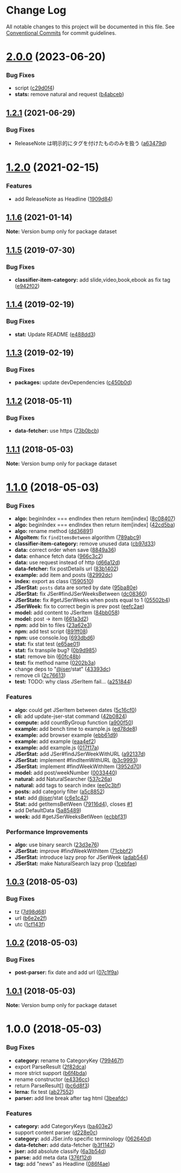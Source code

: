 # Change Log

All notable changes to this project will be documented in this file.
See [Conventional Commits](https://conventionalcommits.org) for commit guidelines.

# [2.0.0](https://github.com/jser/dataset/compare/v1.2.1...v2.0.0) (2023-06-20)

### Bug Fixes

-   script ([c29d0f4](https://github.com/jser/dataset/commit/c29d0f49a449db2a9c742aa4aebf053c94a04eac))
-   **stats:** remove natural and request ([b4abceb](https://github.com/jser/dataset/commit/b4abceb58c57cc9d91f6219a79565af4afbec9a2))

## [1.2.1](https://github.com/jser/dataset/compare/v1.2.0...v1.2.1) (2021-06-29)

### Bug Fixes

-   ReleaseNote は明示的にタグを付けたもののみを扱う ([a63479d](https://github.com/jser/dataset/commit/a63479d9620969e271687ad112c380f0345c4661))

# [1.2.0](https://github.com/jser/dataset/compare/v1.1.6...v1.2.0) (2021-02-15)

### Features

-   add ReleaseNote as Headline ([1909d84](https://github.com/jser/dataset/commit/1909d84aa649a2588bfa21a98c3117e7ffc744fa))

## [1.1.6](https://github.com/jser/dataset/compare/v1.1.5...v1.1.6) (2021-01-14)

**Note:** Version bump only for package dataset

<a name="1.1.5"></a>

## [1.1.5](https://github.com/jser/dataset/compare/v1.1.4...v1.1.5) (2019-07-30)

### Bug Fixes

-   **classifier-item-category:** add slide,video,book,ebook as fix tag ([e942f02](https://github.com/jser/dataset/commit/e942f02))

<a name="1.1.4"></a>

## [1.1.4](https://github.com/jser/dataset/compare/v1.1.3...v1.1.4) (2019-02-19)

### Bug Fixes

-   **stat:** Update README ([e488dd3](https://github.com/jser/dataset/commit/e488dd3))

<a name="1.1.3"></a>

## [1.1.3](https://github.com/jser/dataset/compare/v1.1.2...v1.1.3) (2019-02-19)

### Bug Fixes

-   **packages:** update devDependencies ([c450b0d](https://github.com/jser/dataset/commit/c450b0d))

<a name="1.1.2"></a>

## [1.1.2](https://github.com/jser/dataset/compare/v1.1.1...v1.1.2) (2018-05-11)

### Bug Fixes

-   **data-fetcher:** use https ([73b0bcb](https://github.com/jser/dataset/commit/73b0bcb))

<a name="1.1.1"></a>

## [1.1.1](https://github.com/jser/dataset/compare/v1.1.0...v1.1.1) (2018-05-03)

**Note:** Version bump only for package dataset

<a name="1.1.0"></a>

# [1.1.0](https://github.com/jser/dataset/compare/v1.0.3...v1.1.0) (2018-05-03)

### Bug Fixes

-   **algo:** beginIndex === endIndex then return item[index] ([8c08407](https://github.com/jser/dataset/commit/8c08407))
-   **algo:** beginIndex === endIndex then return item[index] ([42cd5ba](https://github.com/jser/dataset/commit/42cd5ba))
-   **algo:** rename method ([dd36891](https://github.com/jser/dataset/commit/dd36891))
-   **AlgoItem:** fix `findItemsBetween` algorithm ([789abc9](https://github.com/jser/dataset/commit/789abc9))
-   **classifier-item-category:** remove unused data ([cb97d33](https://github.com/jser/dataset/commit/cb97d33))
-   **data:** correct order when save ([8849a36](https://github.com/jser/dataset/commit/8849a36))
-   **data:** enhance fetch data ([966c3c2](https://github.com/jser/dataset/commit/966c3c2))
-   **data:** use request instead of http ([d66a12d](https://github.com/jser/dataset/commit/d66a12d))
-   **data-fetcher:** fix postDetails url ([83b1402](https://github.com/jser/dataset/commit/83b1402))
-   **example:** add item and posts ([82992dc](https://github.com/jser/dataset/commit/82992dc))
-   **index:** export as class ([1590510](https://github.com/jser/dataset/commit/1590510))
-   **JSerStat:** `posts` data are sorted by date ([95ba80e](https://github.com/jser/dataset/commit/95ba80e))
-   **JSerStat:** fix JSer#findJSerWeeksBetween ([dc08360](https://github.com/jser/dataset/commit/dc08360))
-   **JSerState:** fix #getJSerWeeks when posts equal to 1 ([05502b4](https://github.com/jser/dataset/commit/05502b4))
-   **JSerWeek:** fix to correct begin is prev post ([eefc2ae](https://github.com/jser/dataset/commit/eefc2ae))
-   **model:** add content to JSerItem ([84bb058](https://github.com/jser/dataset/commit/84bb058))
-   **model:** post -> item ([661a3d2](https://github.com/jser/dataset/commit/661a3d2))
-   **npm:** add bin to files ([23a62e3](https://github.com/jser/dataset/commit/23a62e3))
-   **npm:** add test script ([891ff08](https://github.com/jser/dataset/commit/891ff08))
-   **npm:** use console.log ([693dbd6](https://github.com/jser/dataset/commit/693dbd6))
-   **stat:** fix stat test ([e65ae01](https://github.com/jser/dataset/commit/e65ae01))
-   **stat:** fix transpile bug? ([0b9d985](https://github.com/jser/dataset/commit/0b9d985))
-   **stat:** remove bin ([60fc48b](https://github.com/jser/dataset/commit/60fc48b))
-   **test:** fix method name ([0202b3a](https://github.com/jser/dataset/commit/0202b3a))
-   change deps to "[@jser](https://github.com/jser)/stat" ([43393dc](https://github.com/jser/dataset/commit/43393dc))
-   remove cli ([2c76613](https://github.com/jser/dataset/commit/2c76613))
-   **test:** TODO: why class JSerItem fail... ([a251844](https://github.com/jser/dataset/commit/a251844))

### Features

-   **algo:** could get JSerItem between dates ([5c16cf0](https://github.com/jser/dataset/commit/5c16cf0))
-   **cli:** add update-jser-stat command ([42b0824](https://github.com/jser/dataset/commit/42b0824))
-   **compute:** add countByGroup function ([a900f50](https://github.com/jser/dataset/commit/a900f50))
-   **example:** add bench time to example.js ([ed78de8](https://github.com/jser/dataset/commit/ed78de8))
-   **example:** add browser example ([ebb61d9](https://github.com/jser/dataset/commit/ebb61d9))
-   **example:** add example ([eaa4ef2](https://github.com/jser/dataset/commit/eaa4ef2))
-   **example:** add example.js ([017f17a](https://github.com/jser/dataset/commit/017f17a))
-   **JSerStat:** add JSer#findJSerWeekWithURL ([a92137d](https://github.com/jser/dataset/commit/a92137d))
-   **JSerStat:** implement #findItemWithURL ([b3c9993](https://github.com/jser/dataset/commit/b3c9993))
-   **JSerStat:** implement #findWeekWithItem ([3952d70](https://github.com/jser/dataset/commit/3952d70))
-   **model:** add post/weekNumber ([0033440](https://github.com/jser/dataset/commit/0033440))
-   **natural:** add NaturalSearcher ([537c26a](https://github.com/jser/dataset/commit/537c26a))
-   **natural:** add tags to search index ([ee0c3bf](https://github.com/jser/dataset/commit/ee0c3bf))
-   **posts:** add categoriy filter ([a5c8852](https://github.com/jser/dataset/commit/a5c8852))
-   **stat:** add [@jser](https://github.com/jser)/stat ([c6e1c42](https://github.com/jser/dataset/commit/c6e1c42))
-   **Stat:** add getItemsBetWeen ([79116d4](https://github.com/jser/dataset/commit/79116d4)), closes [#1](https://github.com/jser/dataset/issues/1)
-   add DefaultData ([5a85489](https://github.com/jser/dataset/commit/5a85489))
-   **week:** add #getJSerWeeksBetWeen ([ecbbf31](https://github.com/jser/dataset/commit/ecbbf31))

### Performance Improvements

-   **algo:** use binary search ([23d3e76](https://github.com/jser/dataset/commit/23d3e76))
-   **JSerStat:** improve #findWeekWithItem ([71cbbf2](https://github.com/jser/dataset/commit/71cbbf2))
-   **JSerStat:** introduce lazy prop for JSerWeek ([adab544](https://github.com/jser/dataset/commit/adab544))
-   **JSerStat:** make NaturalSearch lazy prop ([1cebfae](https://github.com/jser/dataset/commit/1cebfae))

<a name="1.0.3"></a>

## [1.0.3](https://github.com/jser/dataset/compare/v1.0.2...v1.0.3) (2018-05-03)

### Bug Fixes

-   tz ([7d98d68](https://github.com/jser/dataset/commit/7d98d68))
-   url ([b6e2e2f](https://github.com/jser/dataset/commit/b6e2e2f))
-   utc ([1cf143f](https://github.com/jser/dataset/commit/1cf143f))

<a name="1.0.2"></a>

## [1.0.2](https://github.com/jser/dataset/compare/v1.0.1...v1.0.2) (2018-05-03)

### Bug Fixes

-   **post-parser:** fix date and add url ([07c1f9a](https://github.com/jser/dataset/commit/07c1f9a))

<a name="1.0.1"></a>

## [1.0.1](https://github.com/jser/dataset/compare/v1.0.0...v1.0.1) (2018-05-03)

**Note:** Version bump only for package dataset

<a name="1.0.0"></a>

# 1.0.0 (2018-05-03)

### Bug Fixes

-   **category:** rename to CategoryKey ([799467f](https://github.com/jser/dataset/commit/799467f))
-   export ParseResult ([2f82dca](https://github.com/jser/dataset/commit/2f82dca))
-   more strict support ([b6f4bda](https://github.com/jser/dataset/commit/b6f4bda))
-   rename constructor ([e4336cc](https://github.com/jser/dataset/commit/e4336cc))
-   return ParseResult[] ([bc6d8f3](https://github.com/jser/dataset/commit/bc6d8f3))
-   **lerna:** fix test ([ab27552](https://github.com/jser/dataset/commit/ab27552))
-   **parser:** add line break after tag html ([3beafdc](https://github.com/jser/dataset/commit/3beafdc))

### Features

-   **category:** add CategoryKeys ([ba403e2](https://github.com/jser/dataset/commit/ba403e2))
-   support content parser ([d228e0c](https://github.com/jser/dataset/commit/d228e0c))
-   **category:** add JSer.info specific terminology ([062640d](https://github.com/jser/dataset/commit/062640d))
-   **data-fetcher:** add data-fetcher ([b3f1142](https://github.com/jser/dataset/commit/b3f1142))
-   **jser:** add absolute classify ([6a3b54d](https://github.com/jser/dataset/commit/6a3b54d))
-   **parse:** add meta data ([376f12d](https://github.com/jser/dataset/commit/376f12d))
-   **tag:** add "news" as Headline ([086f4ae](https://github.com/jser/dataset/commit/086f4ae))
